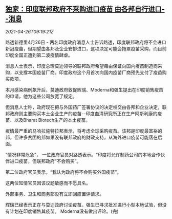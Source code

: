 <!--1619429464000-->
[独家：印度联邦政府不采购进口疫苗 由各邦自行进口--消息](https://cn.reuters.com/article/india-covid-vaccine-import-0426-idCNKBS2CD0Z5)
------

<div><i>2021-04-26T09:19:21Z</i></div><p>路透新德里4月26日 - 两名印度政府消息人士告诉路透，印度联邦政府将不会进口新冠疫苗，但期望由各邦及企业安排进口，这项决定可能会拖累疫苗采购，而目前印度全国正遭到第二波疫情肆虐。</p><p>消息人士表示，印度总理莫迪领导的联邦政府希望藉由保证向国内疫苗制造商采购，以支撑本国疫苗厂商。印度政府这个月首次向国内疫苗厂商预先支付了疫苗购买款项。</p><p>本月感染病例飙升后，莫迪政府敦促辉瑞、Moderna和强生提出在印度销售疫苗的申请，他为这些公司放宽了规定。</p><p>但消息人士称，政府现在把与外国药厂签署协议的决定权交由各邦和企业决定，联邦政府则主要购买本土企业生产的疫苗--印度血清研究所正在生产阿斯利康的疫苗、以及Bharat Biotech生产的本土疫苗。</p><p>疫情最严重的马哈拉施特拉邦表示，将考虑全球采购疫苗。该邦是印度最富裕的邦，但许多贫困的邦如果没有联邦政府的财政支持，从海外进口疫苗可能落在后面。</p><p>“情况非常危急”， 一位政府官员对路透表示。“印度将允许制药公司的本地合作伙伴进口疫苗，但联邦政府“不会购买”。</p><p>第二位政府官员表示，“我认为政府将不会购买外国疫苗”。</p><p>这两位知情官员因该议题敏感而不愿具名。</p><p>外部事务、卫生和商务部没有立即回应置评请求。</p><p>辉瑞已经表示正在与莫迪政府讨论疫苗。强生已寻求批准进行小型本地试验，但没有计划在印度销售其疫苗。 Moderna没有做出评论。(完)</p>
